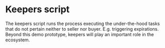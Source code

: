 # Keepers script

The keepers script runs the process executing the under-the-hood tasks that do not pertain neither to seller nor buyer. E.g. triggering expirations.
Beyond this demo prototype, keepers will play an important role in the ecosystem.
